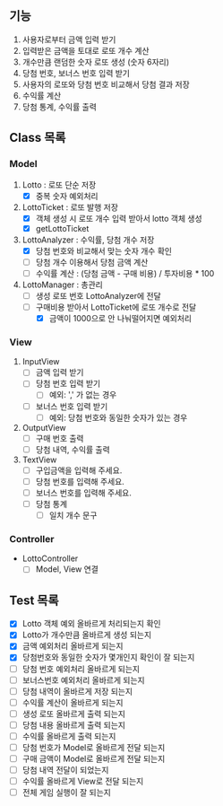 ## 기능

1. 사용자로부터 금액 입력 받기
2. 입력받은 금액을 토대로 로또 개수 계산
3. 개수만큼 랜덤한 숫자 로또 생성 (숫자 6자리)
4. 당첨 번호, 보너스 번호 입력 받기
5. 사용자의 로또와 당첨 번호 비교해서 당첨 결과 저장
6. 수익률 계산
7. 당첨 통계, 수익률 출력


## Class 목록

### Model

1. Lotto : 로또 단순 저장
    - [x] 중복 숫자 예외처리
2. LottoTicket : 로또 발행 저장
    - [x] 객체 생성 시 로또 개수 입력 받아서 lotto 객체 생성
    - [x] getLottoTicket
3. LottoAnalyzer : 수익률, 당첨 개수 저장
    - [x] 당첨 번호와 비교해서 맞는 숫자 개수 확인
    - [ ] 당첨 개수 이용해서 당첨 금액 계산
    - [ ] 수익률 계산 : (당첨 금액 - 구매 비용) / 투자비용 * 100
4. LottoManager : 총관리
    - [ ] 생성 로또 번호 LottoAnalyzer에 전달
    - [ ] 구매비용 받아서 LottoTicket에 로또 개수로 전달
        - [x] 금액이 1000으로 안 나눠떨어지면 예외처리

### View

1. InputView
    - [ ] 금액 입력 받기
    - [ ] 당첨 번호 입력 받기
        - [ ] 예외: ',' 가 없는 경우
    - [ ] 보너스 번호 입력 받기
        - [ ] 예외: 당첨 번호와 동일한 숫자가 있는 경우
2. OutputView
    - [ ] 구매 번호 출력
    - [ ] 당첨 내역, 수익률 출력
3. TextView
    - [ ] 구입금액을 입력해 주세요.
    - [ ] 당첨 번호를 입력해 주세요.
    - [ ] 보너스 번호를 입력해 주세요.
    - [ ] 당첨 통계
      - [ ] 일치 개수 문구

### Controller

- LottoController
    - [ ] Model, View 연결

## Test 목록

- [x] Lotto 객체 예외 올바르게 처리되는지 확인
- [x] Lotto가 개수만큼 올바르게 생성 되는지
- [x] 금액 예외처리 올바르게 되는지
- [x] 당첨번호와 동일한 숫자가 몇개인지 확인이 잘 되는지
- [ ] 당첨 번호 예외처리 올바르게 되는지
- [ ] 보너스번호 예외처리 올바르게 되는지
- [ ] 당첨 내역이 올바르게 저장 되는지
- [ ] 수익률 계산이 올바르게 되는지
- [ ] 생성 로또 올바르게 출력 되는지
- [ ] 당첨 내용 올바르게 출력 되는지
- [ ] 수익률 올바르게 출력 되는지
- [ ] 당첨 번호가 Model로 올바르게 전달 되는지
- [ ] 구매 금액이 Model로 올바르게 전달 되는지
- [ ] 당첨 내역 전달이 되었는지
- [ ] 수익률 올바르게 View로 전달 되는지
- [ ] 전체 게임 실행이 잘 되는지